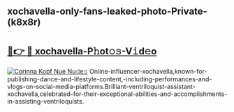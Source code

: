 ## xochavella-only-fans​-leaked-photo​-Private-(k8x8r)


# <h2><a href="https://mediaupload.pro?title=xochavella&ref=git">🔗👉 🔴 xochavella-P𝚑ot𝚘𝚜-V𝚒d𝚎o</a></h2>

[![Corinna Kopf Nue Nu𝚍e𝚜](https://i.imgur.com/0qMVB7G.gif)](https://mediaupload.pro?title=xochavella&ref=git)
Online-influencer-xochavella,known-for-publishing-dance-and-lifestyle-content,-including-performances-and-vlogs-on-social-media-platforms.Brilliant-ventriloquist-assistant-xochavella,celebrated-for-their-exceptional-abilities-and-accomplishments-in-assisting-ventriloquists.  